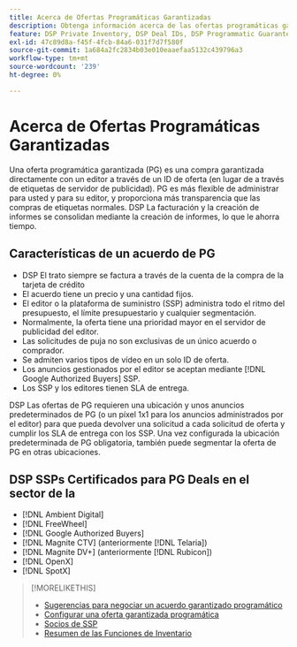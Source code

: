 ```yaml
---
title: Acerca de Ofertas Programáticas Garantizadas
description: Obtenga información acerca de las ofertas programáticas garantizadas (PG) y los SSP certificados para proporcionarlas.
feature: DSP Private Inventory, DSP Deal IDs, DSP Programmatic Guaranteed Deals
exl-id: 47c89d8a-f45f-4fcb-84a6-031f7d7f580f
source-git-commit: 1a684a2fc2834b03e010eaaefaa5132c439796a3
workflow-type: tm+mt
source-wordcount: '239'
ht-degree: 0%

---
```


# Acerca de Ofertas Programáticas Garantizadas

Una oferta programática garantizada (PG) es una compra garantizada directamente con un editor a través de un ID de oferta (en lugar de a través de etiquetas de servidor de publicidad). PG es más flexible de administrar para usted y para su editor, y proporciona más transparencia que las compras de etiquetas normales. DSP La facturación y la creación de informes se consolidan mediante la creación de informes, lo que le ahorra tiempo.

## Características de un acuerdo de PG

* DSP El trato siempre se factura a través de la cuenta de la compra de la tarjeta de crédito
* El acuerdo tiene un precio y una cantidad fijos.
* El editor o la plataforma de suministro (SSP) administra todo el ritmo del presupuesto, el límite presupuestario y cualquier segmentación.
* Normalmente, la oferta tiene una prioridad mayor en el servidor de publicidad del editor.
* Las solicitudes de puja no son exclusivas de un único acuerdo o comprador.
* Se admiten varios tipos de vídeo en un solo ID de oferta.
* Los anuncios gestionados por el editor se aceptan mediante [!DNL Google Authorized Buyers] SSP.
* Los SSP y los editores tienen SLA de entrega.

DSP Las ofertas de PG requieren una ubicación y unos anuncios predeterminados de PG (o un píxel 1x1 para los anuncios administrados por el editor) para que pueda devolver una solicitud a cada solicitud de oferta y cumplir los SLA de entrega con los SSP. Una vez configurada la ubicación predeterminada de PG obligatoria, también puede segmentar la oferta de PG en otras ubicaciones.

## DSP SSPs Certificados para PG Deals en el sector de la

* [!DNL Ambient Digital]
* [!DNL FreeWheel]
* [!DNL Google Authorized Buyers]
* [!DNL Magnite CTV] (anteriormente [!DNL Telaria])
* [!DNL Magnite DV+] (anteriormente [!DNL Rubicon])
* [!DNL OpenX]
* [!DNL SpotX]

>[!MORELIKETHIS]
>
>* [Sugerencias para negociar un acuerdo garantizado programático](/help/dsp/inventory/programmatic-guaranteed-tips.md)
>* [Configurar una oferta garantizada programática](programmatic-guaranteed-set-up.md)
>* [Socios de SSP](ssp-partners.md)
>* [Resumen de las Funciones de Inventario](inventory-overview.md)
